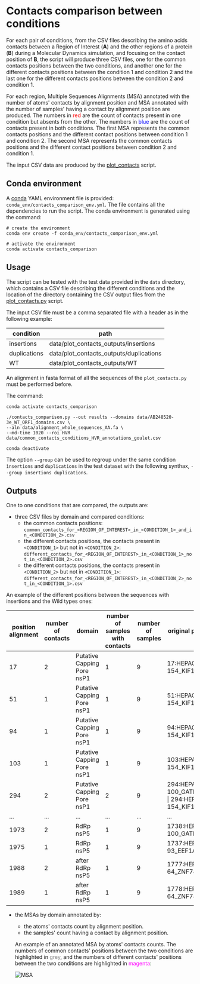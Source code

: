 # Contacts comparison between conditions

For each pair of conditions, from the CSV files describing the amino acids contacts between a Region of Interest 
(**A**) and the other regions of a protein (**B**) during a Molecular Dynamics simulation, and focusing on the contact 
position of **B**, the script will produce three CSV files, one for the common contacts positions between the two 
conditions, and another one for the different contacts positions between the condition 1 and condition 2 and the last 
one for the different contacts positions between the condition 2 and condition 1.

For each region, Multiple Sequences Alignments (MSA) annotated with the number of atoms' contacts by alignment position
 and MSA annotated with the number of samples' having a contact by alignment position are produced.
The numbers in <span style="color:red">red</span> are the count of contacts present in one condition but absents from 
the other.
The numbers in <span style="color:blue">blue</span> are the count of contacts present in both conditions.
The first MSA represents the common contacts positions and the different contact positions between condition 1 and 
condition 2. The second MSA represents the common contacts positions and the different contact positions between 
condition 2 and condition 1.

The input CSV data are produced by the [plot_contacts](https://github.com/njeanne/plot_contacts/tree/main) script.

## Conda environment

A [conda](https://docs.conda.io/projects/conda/en/latest/index.html) YAML environment file is provided: 
`conda_env/contacts_comparison_env.yml`.
The file contains all the dependencies to run the script.
The conda environment is generated using the command:
```shell script
# create the environment
conda env create -f conda_env/contacts_comparison_env.yml

# activate the environment
conda activate contacts_comparison
```

## Usage

The script can be tested with the test data provided in the `data` directory, which contains a CSV file describing the 
different conditions and the location of the directory containing the CSV output files from the [plot_contacts.py](https://github.com/njeanne/plot_contacts) 
script.

The input CSV file must be a comma separated file with a header as in the following example:

| condition    | path |
|--------------|---|
| insertions   | data/plot_contacts_outputs/insertions |
| duplications | data/plot_contacts_outputs/duplications |
| WT           | data/plot_contacts_outputs/WT |

An alignment in fasta format of all the sequences of the `plot_contacts.py` must be performed before.

The command:
```shell script
conda activate contacts_comparison

./contacts_comparison.py --out results --domains data/AB248520-3e_WT_ORF1_domains.csv \
--aln data/alignment_whole_sequences_AA.fa \
--md-time 1020 --roi HVR data/common_contacts_conditions_HVR_annotations_goulet.csv

conda deactivate
```

The option `--group` can be used
to regroup under the same condition `ìnsertions` and `duplications` in the test dataset with the following synthax, 
`--group insertions duplications`.


## Outputs

One to one conditions that are compared, the outputs are:
- three CSV files by domain and compared conditions:
  - the common contacts positions: `common_contacts_for_<REGION_OF_INTEREST>_in_<CONDITION_1>_and_in_<CONDITION_2>.csv`
  - the different contacts positions, the contacts present in `<CONDITION_1>` but not in `<CONDITION_2>`: `different_contacts_for_<REGION_OF_INTEREST>_in_<CONDITION_1>_not_in_<CONDITION_2>.csv`
  - the different contacts positions, the contacts present in `<CONDITION_2>` but not in `<CONDITION_1>`: `different_contacts_for_<REGION_OF_INTEREST>_in_<CONDITION_2>_not_in_<CONDITION_1>.csv`
  

An example of the different positions between the sequences with insertions and the Wild types ones:
 
|position alignment|number of contacts|domain                    |number of samples with contacts|number of samples|original positions                                |
|------------------|------------------|--------------------------|-------------------------------|-----------------|--------------------------------------------------|
|17                |2                 |Putative Capping Pore nsP1|1                              |9                |17:HEPAC-154_KIF1B_ORF1                           |
|51                |1                 |Putative Capping Pore nsP1|1                              |9                |51:HEPAC-154_KIF1B_ORF1                           |
|94                |1                 |Putative Capping Pore nsP1|1                              |9                |94:HEPAC-154_KIF1B_ORF1                           |
|103               |1                 |Putative Capping Pore nsP1|1                              |9                |103:HEPAC-154_KIF1B_ORF1                          |
|294               |2                 |Putative Capping Pore nsP1|2                              |9                |294:HEPAC-100_GATM_ORF1 &#124; 294:HEPAC-154_KIF1B_ORF1|
|...           |...                 |...               |...                              |...               |...                           |
|1973              |2                 |RdRp nsP5                 |1                              |9                |1738:HEPAC-100_GATM_ORF1                          |
|1975              |1                 |RdRp nsP5                 |1                              |9                |1737:HEPAC-93_EEF1A1_ORF1                         |
|1988              |2                 |after RdRp nsP5           |1                              |9                |1777:HEPAC-64_ZNF787_ORF1                         |
|1989              |1                 |after RdRp nsP5           |1                              |9                |1778:HEPAC-64_ZNF787_ORF1                         |

- the MSAs by domain annotated by:
  - the atoms' contacts count by alignment position.
  - the samples' count having a contact by alignment position.
  

  An example of an annotated MSA by atoms' contacts counts. The numbers of common contacts' positions between the two 
  conditions are highlighted in <span style="color:grey">grey</span>, and the numbers of different contacts' positions 
  between the two conditions are highlighted in <span style="color:magenta">magenta</span>:

  ![MSA](doc/_static/msa.svg)
